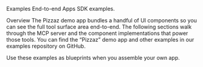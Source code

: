 Examples
End-to-end Apps SDK examples.

Overview
The Pizzaz demo app bundles a handful of UI components so you can see the full tool surface area end-to-end. The following sections walk through the MCP server and the component implementations that power those tools. You can find the “Pizzaz” demo app and other examples in our examples repository on GitHub.

Use these examples as blueprints when you assemble your own app.
